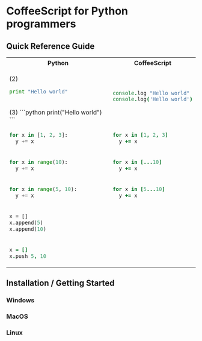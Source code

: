 # CoffeeScript for Python programmers

## Quick Reference Guide

<table>
<tr><th> Python <th> CoffeeScript

<tr><td>

(2)
```python
print "Hello world"
```
<br>
(3)
```python
print("Hello world")
```

<td>

```coffeescript
console.log "Hello world"
console.log('Hello world')
```

<tr><td>

```python
for x in [1, 2, 3]:
  y += x
```

<td>

```coffeescript
for x in [1, 2, 3]
  y += x
```

<tr><td>

```python
for x in range(10):
  y += x
```

<td>

```coffeescript
for x in [...10]
  y += x
```

<tr><td>

```python
for x in range(5, 10):
  y += x
```

<td>

```coffeescript
for x in [5...10]
  y += x
```

<tr><td>
  
  ```python
  x = []
  x.append(5)
  x.append(10)
  ```

<tr><td>
  
  ```coffeescript
  x = []
  x.push 5, 10
  ```

</table>

## Installation / Getting Started

### Windows
### MacOS
### Linux

